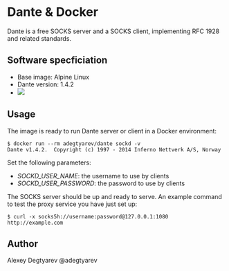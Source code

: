 # Dante & Docker

Dante is a free SOCKS server and a SOCKS client, implementing RFC 1928 and
related standards. 

## Software specficiation

* Base image: Alpine Linux
* Dante version: 1.4.2
* [![](https://images.microbadger.com/badges/image/adegtyarev/dante.svg)](https://microbadger.com/images/adegtyarev/dante "the download size and the number of layers")

## Usage

The image is ready to run Dante server or client in a Docker environment:

    $ docker run --rm adegtyarev/dante sockd -v
    Dante v1.4.2.  Copyright (c) 1997 - 2014 Inferno Nettverk A/S, Norway

Set the following parameters:

* *SOCKD_USER_NAME*: the username to use by clients
* *SOCKD_USER_PASSWORD*: the password to use by clients

The SOCKS server should be up and ready to serve.  An example command to test
the proxy service you have just set up:

    $ curl -x socks5h://username:password@127.0.0.1:1080 http://example.com

## Author

Alexey Degtyarev @adegtyarev
